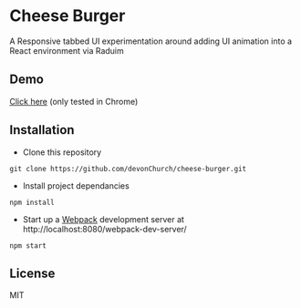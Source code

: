 # Cheese Burger

A Responsive tabbed UI experimentation around adding UI animation into a React environment via Raduim

## Demo

[Click here](http://codepen.io/DevonChurch/full/WGPGod/) (only tested in Chrome)

## Installation

- Clone this repository
```
git clone https://github.com/devonChurch/cheese-burger.git
```

- Install project dependancies
```
npm install
```

- Start up a [Webpack](https://webpack.github.io/docs/webpack-dev-server.html) development server at http://localhost:8080/webpack-dev-server/
```
npm start
```

## License

MIT
